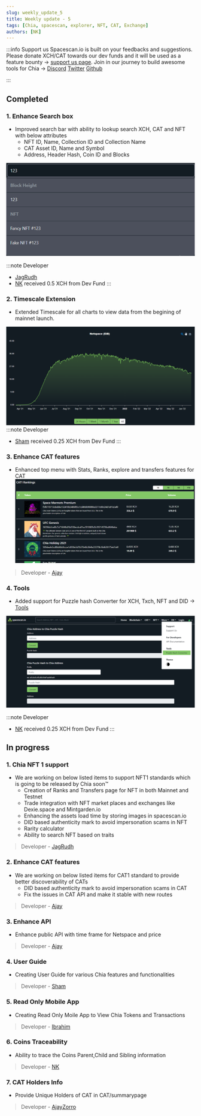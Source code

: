 ```yaml
---
slug: weekly_update_5
title: Weekly update - 5
tags: [Chia, spacescan, explorer, NFT, CAT, Exchange]
authors: [NK]
---
```

:::info Support us
Spacescan.io is built on your feedbacks and suggestions. Please donate XCH/CAT towards our dev funds and it will be used as a feature bounty -> [support us page](https://www.spacescan.io/xch/support-us).   Join in our journey to build awesome tools for Chia ->
[Discord](https://discord.gg/Bb4sj3Bg9P)  [Twitter](https://twitter.com/spacescan_io) [Github](https://github.com/spacescan-io)

:::
## Completed
### 1. Enhance Search box 
- Improved search bar with ability to lookup search XCH, CAT and NFT with below attributes
    - NFT ID, Name, Collection ID and Collection Name
    - CAT Asset ID, Name and Symbol
    - Address, Header Hash, Coin ID and Blocks
  
![search-cat](./search-cat.png)

:::note Developer
- [JagRudh](https://twitter.com/JagRudhChia)
- [NK](https://twitter.com/nandhakumar1033) received 0.5 XCH from Dev Fund
:::

### 2. Timescale Extension
- Extended Timescale for all charts to view data from the begining of mainnet launch.

![netspace](./netspace-all.png)
:::note Developer
- [Sham](https://twitter.com/shamhiruthik) received 0.25 XCH from Dev Fund
:::

### 3. Enhance CAT features
- Enhanced top menu with Stats, Ranks, explore and transfers features for CAT
![cat-ranks](./cat-ranks.png)
> Developer - [Ajay](https://twitter.com/JagRudhChia)

### 4. Tools
- Added support for Puzzle hash Converter for XCH, Txch, NFT and DID -> [Tools](https://www.spacescan.io/xch/tools/puzzlehashconvertor)

![tools](./converter.png)

:::note Developer
- [NK](https://twitter.com/nandhakumar1033) received 0.25 XCH from Dev Fund
:::

## In progress
### 1. Chia NFT 1 support
- We are working on below listed items to support NFT1 standards which is going to be released by Chia soon™
    - Creation of Ranks and Transfers page for NFT in both Mainnet and Testnet
    - Trade integration with NFT market places and exchanges like Dexie.space and Mintgarden.io
    - Enhancing the assets load time by storing images in spacescan.io
    - DID based authenticity mark to avoid impersonation scams in NFT
    - Rarity calculator
    - Ability to search NFT based on traits 

> Developer - [JagRudh](https://twitter.com/JagRudhChia)

### 2. Enhance CAT features
- We are working on below listed items for CAT1 standard to provide better discoverability of CATs
    - DID based authenticity mark to avoid impersonation scams in CAT
    - Fix the issues in CAT API and make it stable with new routes
  
> Developer - [Ajay](https://twitter.com/JagRudhChia)

### 3. Enhance API 
- Enhance public API with time frame for Netspace and price  

> Developer - [Ajay](https://twitter.com/)

### 4. User Guide
- Creating User Guide for various Chia features and functionalities 

> Developer - [Sham](https://twitter.com/shamhiruthik)

### 5. Read Only Mobile App
- Creating Read Only Moile App to View Chia Tokens and Transactions

> Developer - [Ibrahim](https://twitter.com/)

### 6. Coins Traceability
- Ability to trace the Coins Parent,Child and Sibling information

> Developer - [NK](https://twitter.com/nandhakumar1033)

### 7. CAT Holders Info
- Provide  Unique Holders of CAT in CAT/summarypage

> Developer - [AjayZorro](https://twitter.com/)
